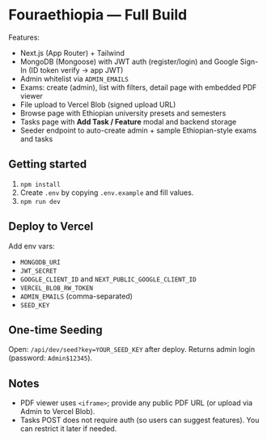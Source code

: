 # Fouraethiopia — Full Build

Features:
- Next.js (App Router) + Tailwind
- MongoDB (Mongoose) with JWT auth (register/login) and Google Sign-In (ID token verify → app JWT)
- Admin whitelist via `ADMIN_EMAILS`
- Exams: create (admin), list with filters, detail page with embedded PDF viewer
- File upload to Vercel Blob (signed upload URL)
- Browse page with Ethiopian university presets and semesters
- Tasks page with **Add Task / Feature** modal and backend storage
- Seeder endpoint to auto-create admin + sample Ethiopian-style exams and tasks

## Getting started
1. `npm install`
2. Create `.env` by copying `.env.example` and fill values.
3. `npm run dev`

## Deploy to Vercel
Add env vars:
- `MONGODB_URI`
- `JWT_SECRET`
- `GOOGLE_CLIENT_ID` and `NEXT_PUBLIC_GOOGLE_CLIENT_ID`
- `VERCEL_BLOB_RW_TOKEN`
- `ADMIN_EMAILS` (comma-separated)
- `SEED_KEY`

## One-time Seeding
Open: `/api/dev/seed?key=YOUR_SEED_KEY` after deploy. Returns admin login (password: `Admin$12345`).

## Notes
- PDF viewer uses `<iframe>`; provide any public PDF URL (or upload via Admin to Vercel Blob).
- Tasks POST does not require auth (so users can suggest features). You can restrict it later if needed.
